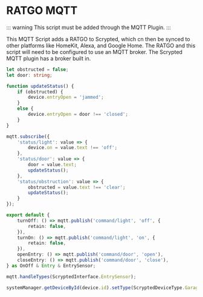 # RATGO MQTT

::: warning
This script must be added through the MQTT Plugin.
:::

This MQTT Script adds a RATGO to Scrypted, which cn then be synced to other platforms like HomeKit, Alexa, and Google Home. The RATGO and this script will need to be configured to use an MQTT broker. The Scrypted MQTT plugin has a broker built in.

```ts
let obstructed = false;
let door: string;

function updateStatus() {
    if (obstructed) {
        device.entryOpen = 'jammed';
    }
    else {
        device.entryOpen = door !== 'closed';
    }
}

mqtt.subscribe({
    'status/light': value => {
        device.on = value.text !== 'off';
    },
    'status/door': value => {
        door = value.text;
        updateStatus();
    },
    'status/obstruction': value => {
        obstructed = value.text !== 'clear';
        updateStatus();
    }
});

export default {
    turnOff: () => mqtt.publish('command/light', 'off', {
        retain: false,
    }),
    turnOn: () => mqtt.publish('command/light', 'on', {
        retain: false,
    }),
    openEntry: () => mqtt.publish('command/door', 'open'),
    closeEntry: () => mqtt.publish('command/door', 'close'),
} as OnOff & Entry & EntrySensor;

mqtt.handleTypes(ScryptedInterface.EntrySensor);

systemManager.getDeviceById(device.id).setType(ScryptedDeviceType.Garage);
```
